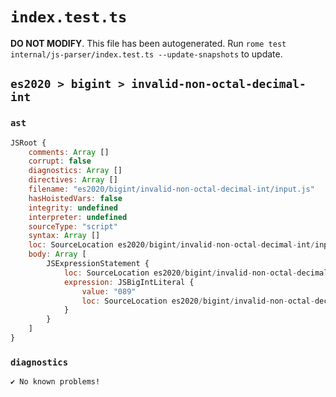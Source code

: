 # `index.test.ts`

**DO NOT MODIFY**. This file has been autogenerated. Run `rome test internal/js-parser/index.test.ts --update-snapshots` to update.

## `es2020 > bigint > invalid-non-octal-decimal-int`

### `ast`

```javascript
JSRoot {
	comments: Array []
	corrupt: false
	diagnostics: Array []
	directives: Array []
	filename: "es2020/bigint/invalid-non-octal-decimal-int/input.js"
	hasHoistedVars: false
	integrity: undefined
	interpreter: undefined
	sourceType: "script"
	syntax: Array []
	loc: SourceLocation es2020/bigint/invalid-non-octal-decimal-int/input.js 1:0-1:4
	body: Array [
		JSExpressionStatement {
			loc: SourceLocation es2020/bigint/invalid-non-octal-decimal-int/input.js 1:0-1:4
			expression: JSBigIntLiteral {
				value: "089"
				loc: SourceLocation es2020/bigint/invalid-non-octal-decimal-int/input.js 1:0-1:4
			}
		}
	]
}
```

### `diagnostics`

```
✔ No known problems!

```

